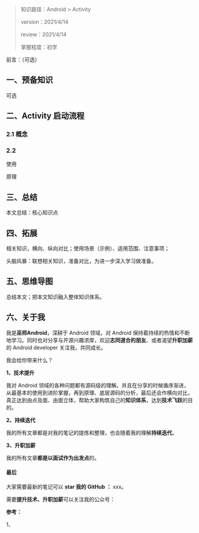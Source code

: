 > 知识路径：Android > Activity
>
> version：2021/4/14
>
> review：2021/4/14
>
> 掌握程度：初学



前言：（可选）

## 一、预备知识

可选

## 二、Activity 启动流程

### 2.1 概念



### 2.2 

使用

原理

## 三、总结

本文总结：核心知识点

## 四、拓展

相关知识，横向、纵向对比；使用场景（示例）、适用范围、注意事项；

头脑风暴：联想相关知识，准备对比，为进一步深入学习做准备。

## 五、思维导图

总结本文；把本文知识融入整体知识体系。



## 六、关于我

我是**巫师Android**，深耕于 Android 领域，对 Android 保持着持续的热情和不断地学习。同时也对分享与开源兴趣浓厚，欢迎**志同道合的朋友**、或者渴望**升职加薪**的 Android developer 关注我，共同成长。

我会给你带来什么？

**1、技术提升**

我对 Android 领域的各种问题都有源码级的理解。并且在分享的时候循序渐进，从最基本的使用到进阶掌握，再到原理、底层源码的分析，最后还会作横向对比，真正达到由点及面、由面立体，帮助大家构筑自己的**知识体系**，达到**技术飞跃**的目的。

**2、持续迭代**

我的所有文章都是对我的笔记的提炼和整理，也会随着我的理解**持续迭代**。

**3、升职加薪**

我的所有文章**都是以面试作为出发点**的。

#### 最后

大家需要最新的笔记可以 **star 我的 GitHub ：** xxx。

需要**提升技术、升职加薪**可以关注我的公众号：



**参考：**

1、